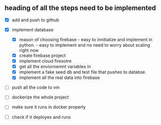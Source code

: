 ## heading of all the steps need to be implemented

- [x] add and push to github
- [x] implement database

  - [x] reason of choosing firebase - easy to innitialize and implement in python. - easy to implement and no need to worry about scaling right now
  - [x] create firebase project
  - [x] implement cloud firesotre
  - [x] get all the enviornemnt variables in
  - [x] implement a fake seed db and test file that pushes to databse.
  - [x] implement all the real data into firebase

- [ ] push all the code to vm

- [ ] dockerize the whole project
- [ ] make sure it runs in docker properly
- [ ] check if it deployes and runs
